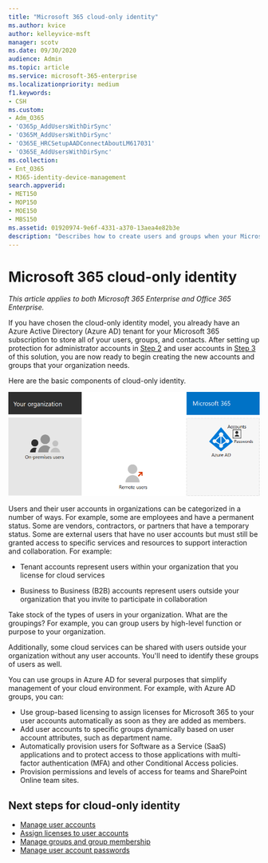 ```yaml
---
title: "Microsoft 365 cloud-only identity"
ms.author: kvice
author: kelleyvice-msft
manager: scotv
ms.date: 09/30/2020
audience: Admin
ms.topic: article
ms.service: microsoft-365-enterprise
ms.localizationpriority: medium
f1.keywords:
- CSH
ms.custom: 
- Adm_O365
- 'O365p_AddUsersWithDirSync'
- 'O365M_AddUsersWithDirSync'
- 'O365E_HRCSetupAADConnectAboutLM617031'
- 'O365E_AddUsersWithDirSync'
ms.collection:
- Ent_O365
- M365-identity-device-management
search.appverid:
- MET150
- MOP150
- MOE150
- MBS150
ms.assetid: 01920974-9e6f-4331-a370-13aea4e82b3e
description: "Describes how to create users and groups when your Microsoft 365 subscription is using cloud-only identity."
---
```


# Microsoft 365 cloud-only identity

*This article applies to both Microsoft 365 Enterprise and Office 365 Enterprise.*

If you have chosen the cloud-only identity model, you already have an Azure Active Directory (Azure AD) tenant for your Microsoft 365 subscription to store all of your users, groups, and contacts. After setting up protection for administrator accounts in [Step 2](protect-your-global-administrator-accounts.md) and user accounts in [Step 3](microsoft-365-secure-sign-in.md) of this solution, you are now ready to begin creating the new accounts and groups that your organization needs.

Here are the basic components of cloud-only identity.
 
![The basic components of cloud-only identity.](../media/about-microsoft-365-identity/cloud-only-identity.png)

Users and their user accounts in organizations can be categorized in a number of ways. For example, some are employees and have a permanent status. Some are vendors, contractors, or partners that have a temporary status. Some are external users that have no user accounts but must still be granted access to specific services and resources to support interaction and collaboration. For example:

- Tenant accounts represent users within your organization that you license for cloud services

- Business to Business (B2B) accounts represent users outside your organization that you invite to participate in collaboration

Take stock of the types of users in your organization. What are the groupings? For example, you can group users by high-level function or purpose to your organization.

Additionally, some cloud services can be shared with users outside your organization without any user accounts. You'll need to identify these groups of users as well.

You can use groups in Azure AD for several purposes that simplify management of your cloud environment. For example, with Azure AD groups, you can:

- Use group-based licensing to assign licenses for Microsoft 365 to your user accounts automatically as soon as they are added as members.
- Add user accounts to specific groups dynamically based on user account attributes, such as department name.
- Automatically provision users for Software as a Service (SaaS) applications and to protect access to those applications with multi-factor authentication (MFA) and other Conditional Access policies.
- Provision permissions and levels of access for teams and SharePoint Online team sites.

## Next steps for cloud-only identity

- [Manage user accounts](manage-microsoft-365-accounts.md)
- [Assign licenses to user accounts](assign-licenses-to-user-accounts.md)
- [Manage groups and group membership](manage-microsoft-365-groups.md)
- [Manage user account passwords](manage-microsoft-365-passwords.md)
